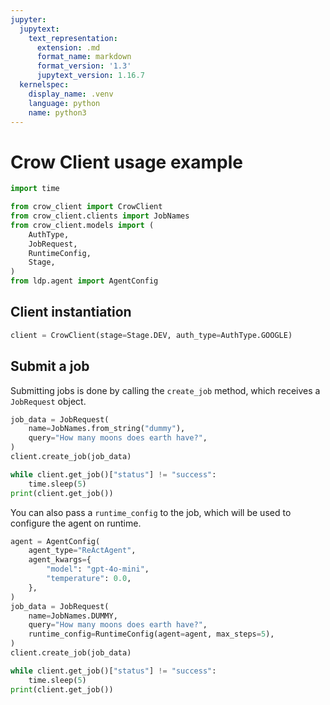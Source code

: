 ```yaml
---
jupyter:
  jupytext:
    text_representation:
      extension: .md
      format_name: markdown
      format_version: '1.3'
      jupytext_version: 1.16.7
  kernelspec:
    display_name: .venv
    language: python
    name: python3
---
```


# Crow Client usage example

```python
import time

from crow_client import CrowClient
from crow_client.clients import JobNames
from crow_client.models import (
    AuthType,
    JobRequest,
    RuntimeConfig,
    Stage,
)
from ldp.agent import AgentConfig
```

## Client instantiation

```python
client = CrowClient(stage=Stage.DEV, auth_type=AuthType.GOOGLE)
```

## Submit a job


Submitting jobs is done by calling the `create_job` method, which receives a `JobRequest` object.

```python
job_data = JobRequest(
    name=JobNames.from_string("dummy"),
    query="How many moons does earth have?",
)
client.create_job(job_data)

while client.get_job()["status"] != "success":
    time.sleep(5)
print(client.get_job())
```

You can also pass a `runtime_config` to the job, which will be used to configure the agent on runtime.

```python
agent = AgentConfig(
    agent_type="ReActAgent",
    agent_kwargs={
        "model": "gpt-4o-mini",
        "temperature": 0.0,
    },
)
job_data = JobRequest(
    name=JobNames.DUMMY,
    query="How many moons does earth have?",
    runtime_config=RuntimeConfig(agent=agent, max_steps=5),
)
client.create_job(job_data)

while client.get_job()["status"] != "success":
    time.sleep(5)
print(client.get_job())
```
